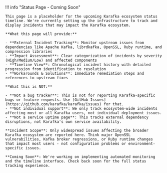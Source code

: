 !!! info "Status Page - Coming Soon"

    This page is a placeholder for the upcoming Karafka ecosystem status timeline. We're currently setting up the infrastructure to track and display incidents that may impact the Karafka ecosystem.
    
    **What this page will provide:**
    
    - **External Incident Tracking**: Monitor upstream issues from dependencies like Apache Kafka, librdkafka, OpenSSL, Ruby runtime, and compression libraries
    - **Impact Assessment**: Clear categorization of incidents by severity (High/Medium/Low) and affected components
    - **Timeline View**: Chronological incident history with detailed progression from identification to resolution
    - **Workarounds & Solutions**: Immediate remediation steps and references to upstream fixes
    
    **What this is NOT:**
    
    - **Not a bug tracker**: This is not for reporting Karafka-specific bugs or feature requests. Use [GitHub Issues](https://github.com/karafka/karafka/issues) for that.
    - **Not individual support**: We only track ecosystem-wide incidents affecting most or all Karafka users, not individual deployment issues.
    - **Not a service uptime page**: This tracks external dependency disruptions, not Karafka's own service availability.
    
    **Incident Scope**: Only widespread issues affecting the broader Karafka ecosystem are reported here. Think major OpenSSL vulnerabilities, Kafka broker regressions, or Ruby runtime changes that impact most users - not configuration problems or environment-specific issues.
    
    **Coming Soon**: We're working on implementing automated monitoring and the timeline interface. Check back soon for the full status tracking experience.
